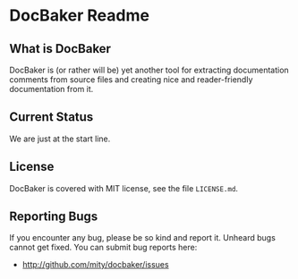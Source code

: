 
# DocBaker Readme


## What is DocBaker

DocBaker is (or rather will be) yet another tool for extracting documentation
comments from source files and creating nice and reader-friendly documentation
from it.


## Current Status

We are just at the start line.


## License

DocBaker is covered with MIT license, see the file `LICENSE.md`.


## Reporting Bugs

If you encounter any bug, please be so kind and report it. Unheard bugs cannot
get fixed. You can submit bug reports here:

* http://github.com/mity/docbaker/issues
